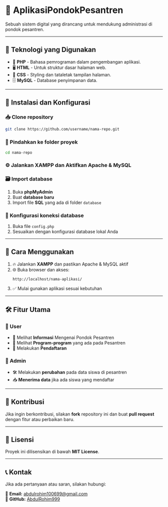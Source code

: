 # 📌 AplikasiPondokPesantren

Sebuah sistem digital yang dirancang untuk mendukung administrasi di pondok pesantren.

---

## 🚀 Teknologi yang Digunakan

- 🐘 **PHP** - Bahasa pemrograman dalam pengembangan aplikasi.
- 🖥️ **HTML** - Untuk struktur dasar halaman web.
- 🎨 **CSS** - Styling dan tataletak tampilan halaman.
- 🗄️ **MySQL** - Database penyimpanan data.

---

## 🔧 Instalasi dan Konfigurasi

### 📥 Clone repository
```bash
git clone https://github.com/username/nama-repo.git
```

### 📂 Pindahkan ke folder proyek
```bash
cd nama-repo
```

### ⚙️ Jalankan XAMPP dan Aktifkan Apache & MySQL

### 🗃️ Import database
1. Buka **phpMyAdmin**
2. Buat **database baru**
3. Import file **SQL** yang ada di folder `database`

### 🔑 Konfigurasi koneksi database
1. Buka file `config.php`
2. Sesuaikan dengan konfigurasi database lokal Anda

---

## 📌 Cara Menggunakan

1. 🔥 Jalankan **XAMPP** dan pastikan Apache & MySQL aktif
2. 🌐 Buka browser dan akses:
   ```
   http://localhost/nama-aplikasi/
   ```
3. ✅ Mulai gunakan aplikasi sesuai kebutuhan

---

## 🛠 Fitur Utama

### 👤 User
- 📜 Melihat **Informasi** Mengenai Pondok Pesantren
- 📅 Melihat **Program-program** yang ada pada Pesantren
- 📝 Melakukan **Pendaftaran**

### 🔑 Admin
- 🛠️ Melakukan **perubahan** pada data siswa di pesantren
- 📥 **Menerima data** jika ada siswa yang mendaftar

---

## 🤝 Kontribusi

Jika ingin berkontribusi, silakan **fork** repository ini dan buat **pull request** dengan fitur atau perbaikan baru.

---

## 📄 Lisensi

Proyek ini dilisensikan di bawah **MIT License**.

---

## 📞 Kontak

Jika ada pertanyaan atau saran, silakan hubungi:

📧 **Email:** abdulrohim100699@gmail.com  
📌 **GitHub:** [AbdulRohim999](https://github.com/AbdulRohim999)

